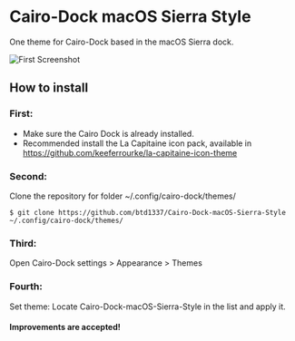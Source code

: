 # Cairo-Dock macOS Sierra Style
One theme for Cairo-Dock based in the macOS Sierra dock.

![First Screenshot](https://raw.githubusercontent.com/btd1337/Cairo-Dock-macOS-Sierra-Style/master/images/screenshot.png)

## How to install

### First: 
 * Make sure the Cairo Dock is already installed.
 * Recommended install the La Capitaine icon pack, available in https://github.com/keeferrourke/la-capitaine-icon-theme

### Second:
Clone the repository for folder ~/.config/cairo-dock/themes/

    $ git clone https://github.com/btd1337/Cairo-Dock-macOS-Sierra-Style ~/.config/cairo-dock/themes/
    
### Third:
Open Cairo-Dock settings > Appearance > Themes

### Fourth:
Set theme: Locate Cairo-Dock-macOS-Sierra-Style in the list and apply it.

#### Improvements are accepted!
